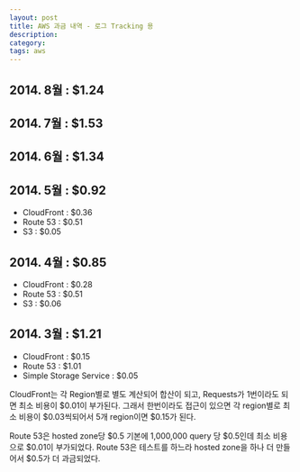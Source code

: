 ```yaml
---
layout: post
title: AWS 과금 내역 - 로그 Tracking 용
description: 
category: 
tags: aws
---
```


## 2014. 8월 : $1.24

## 2014. 7월 : $1.53

## 2014. 6월 : $1.34

## 2014. 5월 : $0.92

- CloudFront : $0.36
- Route 53 : $0.51
- S3 : $0.05

## 2014. 4월 : $0.85

- CloudFront : $0.28
- Route 53 : $0.51
- S3 : $0.06

## 2014. 3월 : $1.21

- CloudFront : $0.15
- Route 53 : $1.01
- Simple Storage Service : $0.05 

CloudFront는 각 Region별로 별도 계산되어 합산이 되고, Requests가 1번이라도 되면 최소 비용이 $0.01이
부가된다. 그래서 한번이라도 접근이 있으면 각 region별로 최소 비용이 $0.03씩되어서 5개 region이면
$0.15가 된다.

Route 53은 hosted zone당 $0.5 기본에 1,000,000 query 당 $0.5인데 최소 비용으로 $0.01이 부가되었다.
Route 53은 테스트를 하느라 hosted zone을 하나 더 만들어서 $0.5가 더 과금되었다.


